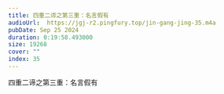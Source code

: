 ```yaml
---
title: 四重二谛之第三重：名言假有
audioUrl:  https://jgj-r2.pingfury.top/jin-gang-jing-35.m4a
pubDate: Sep 25 2024
duration: 0:19:58.493000
size: 19268
cover: ""
index: 35
---
```

四重二谛之第三重：名言假有